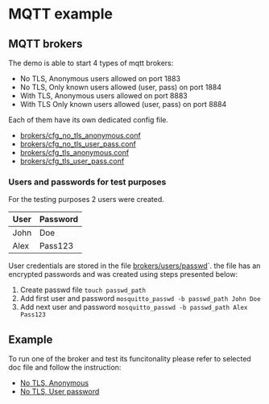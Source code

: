 # MQTT example


## MQTT brokers
The demo is able to start 4 types of mqtt brokers:
- No TLS, Anonymous users allowed on port 1883
- No TLS, Only known users allowed (user, pass) on port 1884
- With TLS, Anonymous users allowed on port 8883
- With TLS  Only known users allowed (user, pass) on port 8884

Each of them have its own dedicated config file.
- [brokers/cfg_no_tls_anonymous.conf](./brokers/cfg_no_tls_anonymous.conf)
- [brokers/cfg_no_tls_user_pass.conf](./brokers/cfg_no_tls_user_pass.conf)
- [brokers/cfg_tls_anonymous.conf](./brokers/cfg_tls_anonymous.conf)
- [brokers/cfg_tls_user_pass.conf](./brokers/cfg_tls_user_pass.conf)

### Users and passwords for test purposes
For the testing purposes 2 users were created.

| User | Password |
|------|--------- |
| John | Doe      |
| Alex | Pass123  |

User credentials are stored in the file [brokers/users/passwd](./brokers/users/passwd)`. the file has an encrypted passwords and was created using steps presented below:
1. Create passwd file `touch passwd_path`
2. Add first user and password `mosquitto_passwd -b passwd_path John Doe`
3. Add next user and password `mosquitto_passwd -b passwd_path Alex Pass123`


## Example
To run one of the broker and test its funcitonality please refer to selected doc file and follow the instruction:
- [No TLS, Anonymous](./docs/No_tls_anonymous.md)
- [No TLS, User password](./docs/No_tls_user_pass.md)